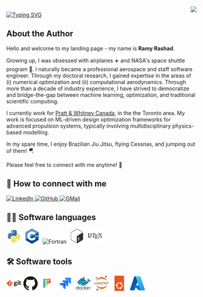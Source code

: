 <!--
**F18/F18** is a ✨ _special_ ✨ repository because its `README.md` (this file) appears on your GitHub profile.
-->

<img align="right" src="https://visitor-badge.laobi.icu/badge?page_id=F18.F18">

<a href="https://git.io/typing-svg"><img src="https://readme-typing-svg.herokuapp.com/?font=Fira+Code&size=30&width=600&duration=3000&pause=300&color=7F9F7F&repeat=false&random=false&width=900&lines=Talk+to+me,+Goose;No,+Mav,+this+is+not+a+good+idea;Sorry,+Goose,+but+it%27s+time+to+buzz+the+tower;Goodness+gracious,+great+balls+of+fire!" alt="Typing SVG" /></a>

## About the Author
Hello and welcome to my landing page - my name is **Ramy Rashad**.

Growing up, I was obsessed with airplanes ✈️ and NASA's space shuttle program 🚀. I naturally became a professional aerospace and staff software engineer. Through my doctoral research, I gained expertise in the areas of (i) numerical optimization and (ii) computational aerodynamics. Through more than a decade of industry experience, I have strived to democratize and bridge-the-gap between machine learning, optimization, and traditional scientific computing.

I currently work for [Pratt \& Whitney Canada](https://www.prattwhitney.com/), in the the Toronto area. My work is focused on ML-driven design optimization frameworks for advanced propulsion systems, typically involving multidisciplinary physics-based modelling.

In my spare time, I enjoy Brazilian Jiu Jitsu, flying Cessnas, and jumping out of them! 🪂

Please feel free to connect with me anytime! 🚀 <!-- You can also check out my resume, made using Latex. -->

## :handshake: How to connect with me

<div align=left>
  <a href="https://www.linkedin.com/in/rashadramy/">
    <img src="https://img.shields.io/badge/LinkedIn-0077B5?style=for-the-badge&logo=linkedin&logoColor=white" title="LinkedIn"/>
  </a>
  <a href="https://www.github.com/F18">
  <img src="https://img.shields.io/badge/GitHub-100000?style=for-the-badge&logo=github&logoColor=white" title="GitHub"/>
  </a>
  <a href="mailto:ra.rashad@gmail.com">
    <img src="https://img.shields.io/badge/Gmail-D14836?style=for-the-badge&logo=gmail&logoColor=white" title="GMail"/>
  </a>
</div>


## :man_technologist: Software languages

<div>
  <img src="https://github.com/devicons/devicon/blob/master/icons/python/python-original.svg" title="Python" alt="Python" width="40" height="40"/>&nbsp;
  <img src="https://github.com/devicons/devicon/blob/master/icons/cplusplus/cplusplus-original.svg" title="C++" alt="C++" width="40" height="40"/>&nbsp;
  <img src="https://upload.wikimedia.org/wikipedia/commons/b/b8/Fortran_logo.svg" title="Fortran" alt="Fortran" width="40" height="40"/>&nbsp;
  <!-- <img src="https://github.com/simple-icons/simple-icons/blob/develop/icons/fortran.svg" title="Fortran" alt="Fortran" width="40" height="40"/>&nbsp; -->
  <img src="https://github.com/devicons/devicon/blob/master/icons/bash/bash-original.svg" title="Bash" alt="Bash" width="40" height="40"/>&nbsp;
  <img src="https://github.com/devicons/devicon/blob/master/icons/latex/latex-original.svg" title="LaTeX" alt="LaTeX" width="40" height="40"/>&nbsp;
</div>

## :hammer_and_wrench: Software tools

<div>
  <img src="https://github.com/devicons/devicon/blob/master/icons/git/git-original-wordmark.svg" title="Git" **alt="Git" width="40" height="40"/>
  <img src="https://github.com/devicons/devicon/blob/master/icons/github/github-original.svg" title="GitHub" **alt="GitHub" width="40" height="40"/>
  <img src="https://github.com/devicons/devicon/blob/master/icons/pytest/pytest-original.svg" title="pytest" alt="pytest" width="40" height="40"/>&nbsp;
  <img src="https://github.com/devicons/devicon/blob/master/icons/jira/jira-original.svg" title="Jira" alt="Jira" width="40" height="40"/>&nbsp;
  <img src="https://github.com/devicons/devicon/blob/master/icons/docker/docker-original-wordmark.svg" title="Docker"  alt="Docker" width="40" height="40"/>&nbsp;
  <img src="https://github.com/devicons/devicon/blob/master/icons/jupyter/jupyter-original-wordmark.svg" title="Jupyter" alt="Jupyter" width="40" height="40"/>&nbsp;
  <img src="https://github.com/devicons/devicon/blob/master/icons/ubuntu/ubuntu-plain.svg" title="Ubuntu" alt="Ubuntu" width="40" height="40"/>&nbsp;
  <img src="https://github.com/devicons/devicon/blob/master/icons/azure/azure-original.svg" title="Azure" alt="Azure" width="40" height="40"/>&nbsp;
  <!-- <img src="https://github.com/devicons/devicon/blob/master/icons/kubernetes/kubernetes-plain-wordmark.svg" title="Kubernetes"  alt="Kubernetes" width="40" height="40"/>&nbsp;
  <img src="https://github.com/devicons/devicon/blob/master/icons/cmake/cmake-original-wordmark.svg" title="CMake" alt="CMake" width="40" height="40"/>&nbsp;
  <img src="https://github.com/devicons/devicon/blob/master/icons/flask/flask-original-wordmark.svg" title="Flask" alt="Flask" width="40" height="40"/>&nbsp;  -->
</div>


<!--

## ⚡ GitHub statistics

https://git-readme-stats-dw6d.vercel.app/api/top-langs/?username=F18&hide=emacs lisp,c,vim scrip,postscript,perl&langs_count=5&size_weight=0.5&count_weight=0.5


![Streak](https://github-readme-streak-stats.herokuapp.com/?user=F18&theme=react&border=61dafb&hide_border=true)
![Stats](https://github-readme-stats.vercel.app/api?username=F18&theme=react&show_icons=true)](https://github.com/F18)
![Languages](https://github-readme-stats.vercel.app/api/top-langs?username=F18&hide=emacs&exclude_repo=dotfiles&theme=react&show_icons=true)

-->

<!--
<br>
<p align=center>
  <div align=center>
    <a href="https://github.com/denvercoder1/github-readme-streak-stats" title="Go to Source">
      <img align="left" width=390 src="https://github-readme-streak-stats.herokuapp.com/?user=F18&theme=react&border=61dafb&hide_border=true" alt="zumrudu-anka" />
    </a>
    <a href="https://github.com/anuraghazra/github-readme-stats" title="Go to Source">
      <img align="right" width=390 src="https://github-readme-stats.vercel.app/api?username=F18&include_all_commits=true&show_icons=true&theme=react&border_color=61dafb&hide_border=true" />
    </a>
  </div>
  <br><br><br><br><br><br><br><br><br>
  <br>
  <img src="https://github-readme-activity-graph.vercel.app/graph?username=F18&include_all_commits=true&theme=react-dark&bg_color=20232a&hide_border=true" width="100%"/>
</p>
-->
